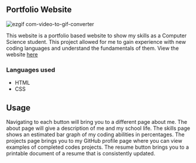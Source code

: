## Portfolio Website

![ezgif com-video-to-gif-converter](https://github.com/user-attachments/assets/7c86dd60-a63f-40e3-a163-ceba2f0e4977)

This website is a portfolio based website to show my skills as a Computer Science student. This project allowed for me to gain experience with new
coding languages and understand the fundamentals of them. View the website [here](https://kdelise.github.io/portfolio-website/)

### Languages used
* HTML
* CSS

## Usage
Navigating to each button will bring you to a different page about me. The about page will give a description of me and my school life. The skills page shows an estimated bar graph of my coding abilities in percentages. The projects page brings you to my GitHub profile page where you can view examples of completed codes projects. The resume button brings you to a printable document of a resume that is consistently updated.
